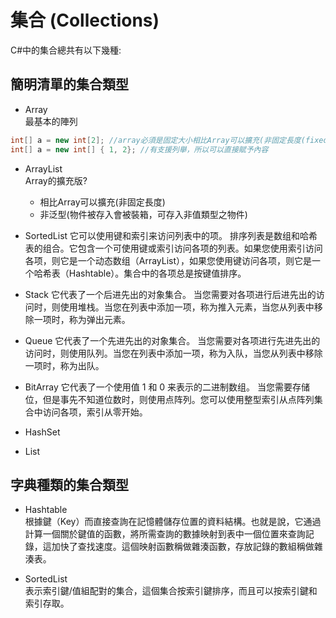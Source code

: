 # 集合 (Collections)
C#中的集合總共有以下幾種:

## 簡明清單的集合類型 
- Array  
最基本的陣列
```C#
int[] a = new int[2]; //array必須是固定大小相比Array可以擴充(非固定長度(fixed-size))
int[] a = new int[] { 1, 2}; //有支援列舉，所以可以直接賦予內容
```

- ArrayList  
Array的擴充版?
    - 相比Array可以擴充(非固定長度)
    - 非泛型(物件被存入會被裝箱，可存入非值類型之物件)



- SortedList	它可以使用键和索引来访问列表中的项。
排序列表是数组和哈希表的组合。它包含一个可使用键或索引访问各项的列表。如果您使用索引访问各项，则它是一个动态数组（ArrayList），如果您使用键访问各项，则它是一个哈希表（Hashtable）。集合中的各项总是按键值排序。

- Stack<T>	它代表了一个后进先出的对象集合。
当您需要对各项进行后进先出的访问时，则使用堆栈。当您在列表中添加一项，称为推入元素，当您从列表中移除一项时，称为弹出元素。

- Queue<T>	它代表了一个先进先出的对象集合。
当您需要对各项进行先进先出的访问时，则使用队列。当您在列表中添加一项，称为入队，当您从列表中移除一项时，称为出队。

- BitArray	它代表了一个使用值 1 和 0 来表示的二进制数组。
当您需要存储位，但是事先不知道位数时，则使用点阵列。您可以使用整型索引从点阵列集合中访问各项，索引从零开始。

- HashSet<T>

- List<T>

## 字典種類的集合類型
- Hashtable  
根據鍵（Key）而直接查詢在記憶體儲存位置的資料結構。也就是說，它通過計算一個關於鍵值的函數，將所需查詢的數據映射到表中一個位置來查詢記錄，這加快了查找速度。這個映射函數稱做雜湊函數，存放記錄的數組稱做雜湊表。

- SortedList  
表示索引鍵/值組配對的集合，這個集合按索引鍵排序，而且可以按索引鍵和索引存取。

